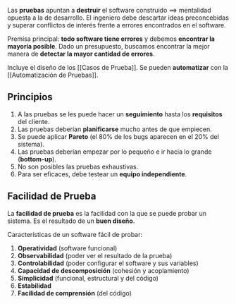 Las **pruebas** apuntan a **destruir** el software construido $\implies$ mentalidad opuesta a la de desarrollo. El ingeniero debe descartar ideas preconcebidas y superar conflictos de interés frente a errores encontrados en el software.

Premisa principal: **todo software tiene errores** y debemos **encontrar la mayoría posible**. Dado un presupuesto, buscamos encontrar la mejor manera de **detectar la mayor cantidad de errores**.

Incluye el diseño de los [[Casos de Prueba]]. Se pueden **automatizar** con la [[Automatización de Pruebas]].
## Principios

1. A las pruebas se les puede hacer un **seguimiento** hasta los **requisitos** del cliente.
2. Las pruebas deberían **planificarse** mucho antes de que empiecen.
3. Se puede aplicar **Pareto** (el 80% de los bugs aparecen en el 20% del sistema).
4. Las pruebas deberían empezar por lo pequeño e ir hacia lo grande (**bottom-up**).
5. No son posibles las pruebas exhaustivas.
6. Para ser eficaces, debe testear un **equipo independiente**.

## Facilidad de Prueba

La **facilidad de prueba** es la facilidad con la que se puede probar un sistema. Es el resultado de un **buen diseño**.

Características de un software fácil de probar:

1. **Operatividad** (software funcional)
2. **Observabilidad** (poder ver el resultado de la prueba)
3. **Controlabilidad** (poder configurar el software y sus variables)
4. **Capacidad de descomposición** (cohesión y acoplamiento)
5. **Simplicidad** (funcional, estructural y del código)
6. **Estabilidad**
7. **Facilidad de comprensión** (del código)
